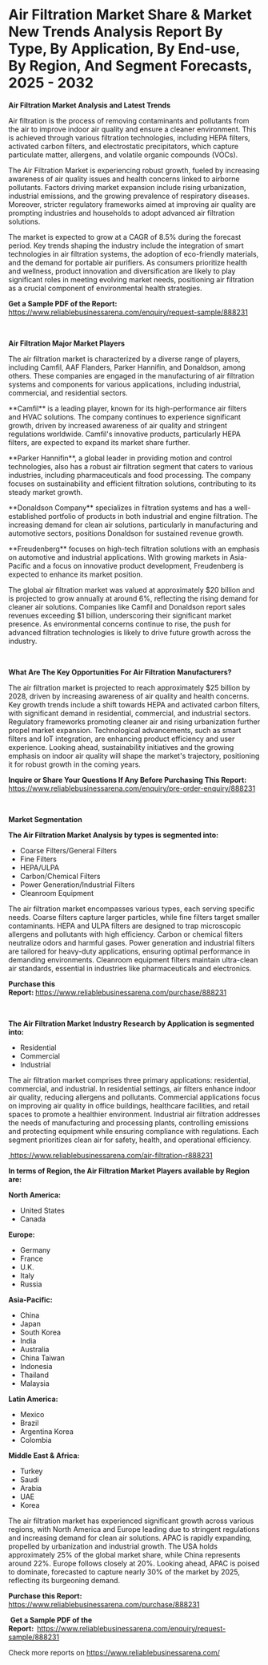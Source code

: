 <p><h1>Air Filtration Market Share & Market New Trends Analysis Report By Type, By Application, By End-use, By Region, And Segment Forecasts, 2025 - 2032</h1></p><p><strong>Air Filtration Market Analysis and Latest Trends</strong></p>
<p><p>Air filtration is the process of removing contaminants and pollutants from the air to improve indoor air quality and ensure a cleaner environment. This is achieved through various filtration technologies, including HEPA filters, activated carbon filters, and electrostatic precipitators, which capture particulate matter, allergens, and volatile organic compounds (VOCs).</p><p>The Air Filtration Market is experiencing robust growth, fueled by increasing awareness of air quality issues and health concerns linked to airborne pollutants. Factors driving market expansion include rising urbanization, industrial emissions, and the growing prevalence of respiratory diseases. Moreover, stricter regulatory frameworks aimed at improving air quality are prompting industries and households to adopt advanced air filtration solutions.</p><p>The market is expected to grow at a CAGR of 8.5% during the forecast period. Key trends shaping the industry include the integration of smart technologies in air filtration systems, the adoption of eco-friendly materials, and the demand for portable air purifiers. As consumers prioritize health and wellness, product innovation and diversification are likely to play significant roles in meeting evolving market needs, positioning air filtration as a crucial component of environmental health strategies.</p></p>
<p><strong>Get a Sample PDF of the Report:&nbsp;</strong> <a href="https://www.reliablebusinessarena.com/enquiry/request-sample/888231?utm_campaign=1990&utm_medium=2&utm_source=Github&utm_content=ia&utm_term=18022025&utm_id=air-filtration">https://www.reliablebusinessarena.com/enquiry/request-sample/888231</a></p>
<p>&nbsp;</p>
<p><strong>Air Filtration Major Market Players</strong></p>
<p><p>The air filtration market is characterized by a diverse range of players, including Camfil, AAF Flanders, Parker Hannifin, and Donaldson, among others. These companies are engaged in the manufacturing of air filtration systems and components for various applications, including industrial, commercial, and residential sectors.</p><p>**Camfil** is a leading player, known for its high-performance air filters and HVAC solutions. The company continues to experience significant growth, driven by increased awareness of air quality and stringent regulations worldwide. Camfil's innovative products, particularly HEPA filters, are expected to expand its market share further.</p><p>**Parker Hannifin**, a global leader in providing motion and control technologies, also has a robust air filtration segment that caters to various industries, including pharmaceuticals and food processing. The company focuses on sustainability and efficient filtration solutions, contributing to its steady market growth.</p><p>**Donaldson Company** specializes in filtration systems and has a well-established portfolio of products in both industrial and engine filtration. The increasing demand for clean air solutions, particularly in manufacturing and automotive sectors, positions Donaldson for sustained revenue growth.</p><p>**Freudenberg** focuses on high-tech filtration solutions with an emphasis on automotive and industrial applications. With growing markets in Asia-Pacific and a focus on innovative product development, Freudenberg is expected to enhance its market position.</p><p>The global air filtration market was valued at approximately $20 billion and is projected to grow annually at around 6%, reflecting the rising demand for cleaner air solutions. Companies like Camfil and Donaldson report sales revenues exceeding $1 billion, underscoring their significant market presence. As environmental concerns continue to rise, the push for advanced filtration technologies is likely to drive future growth across the industry.</p></p>
<p>&nbsp;</p>
<p><strong>What Are The Key Opportunities For Air Filtration Manufacturers?</strong></p>
<p><p>The air filtration market is projected to reach approximately $25 billion by 2028, driven by increasing awareness of air quality and health concerns. Key growth trends include a shift towards HEPA and activated carbon filters, with significant demand in residential, commercial, and industrial sectors. Regulatory frameworks promoting cleaner air and rising urbanization further propel market expansion. Technological advancements, such as smart filters and IoT integration, are enhancing product efficiency and user experience. Looking ahead, sustainability initiatives and the growing emphasis on indoor air quality will shape the market's trajectory, positioning it for robust growth in the coming years.</p></p>
<p><strong>Inquire or Share Your Questions If Any Before Purchasing This Report:</strong> <a href="https://www.reliablebusinessarena.com/enquiry/pre-order-enquiry/888231?utm_campaign=1990&utm_medium=2&utm_source=Github&utm_content=ia&utm_term=18022025&utm_id=air-filtration">https://www.reliablebusinessarena.com/enquiry/pre-order-enquiry/888231</a></p>
<p>&nbsp;</p>
<p><strong>Market Segmentation</strong></p>
<p><strong>The Air Filtration Market Analysis by types is segmented into:</strong></p>
<p><ul><li>Coarse Filters/General Filters</li><li>Fine Filters</li><li>HEPA/ULPA</li><li>Carbon/Chemical Filters</li><li>Power Generation/Industrial Filters</li><li>Cleanroom Equipment</li></ul></p>
<p><p>The air filtration market encompasses various types, each serving specific needs. Coarse filters capture larger particles, while fine filters target smaller contaminants. HEPA and ULPA filters are designed to trap microscopic allergens and pollutants with high efficiency. Carbon or chemical filters neutralize odors and harmful gases. Power generation and industrial filters are tailored for heavy-duty applications, ensuring optimal performance in demanding environments. Cleanroom equipment filters maintain ultra-clean air standards, essential in industries like pharmaceuticals and electronics.</p></p>
<p><strong>Purchase this Report:&nbsp;</strong><a href="https://www.reliablebusinessarena.com/purchase/888231?utm_campaign=1990&utm_medium=2&utm_source=Github&utm_content=ia&utm_term=18022025&utm_id=air-filtration">https://www.reliablebusinessarena.com/purchase/888231</a></p>
<p>&nbsp;</p>
<p><strong>The Air Filtration Market Industry Research by Application is segmented into:</strong></p>
<p><ul><li>Residential</li><li>Commercial</li><li>Industrial</li></ul></p>
<p><p>The air filtration market comprises three primary applications: residential, commercial, and industrial. In residential settings, air filters enhance indoor air quality, reducing allergens and pollutants. Commercial applications focus on improving air quality in office buildings, healthcare facilities, and retail spaces to promote a healthier environment. Industrial air filtration addresses the needs of manufacturing and processing plants, controlling emissions and protecting equipment while ensuring compliance with regulations. Each segment prioritizes clean air for safety, health, and operational efficiency.</p></p>
<p><a href="https://www.reliablebusinessarena.com/air-filtration-r888231?utm_campaign=1990&utm_medium=2&utm_source=Github&utm_content=ia&utm_term=18022025&utm_id=air-filtration">&nbsp;https://www.reliablebusinessarena.com/air-filtration-r888231</a></p>
<p><strong>In terms of Region, the Air Filtration Market Players available by Region are:</strong></p>
<p>
    <p> <strong> North America: </strong>
        <ul>
            <li>United States</li>
            <li>Canada</li>
        </ul>
        </p> 
    <p> <strong> Europe: </strong>
        <ul>
            <li>Germany</li>
            <li>France</li>
            <li>U.K.</li>
            <li>Italy</li>
            <li>Russia</li>
        </ul>
        </p> 
    <p> <strong> Asia-Pacific: </strong>
        <ul>
            <li>China</li>
            <li>Japan</li>
            <li>South Korea</li>
            <li>India</li>
            <li>Australia</li>
            <li>China Taiwan</li>
            <li>Indonesia</li>
            <li>Thailand</li>
            <li>Malaysia</li>
        </ul>
        </p> 
    <p> <strong> Latin America: </strong>
        <ul>
            <li>Mexico</li>
            <li>Brazil</li>
            <li>Argentina Korea</li>
            <li>Colombia</li>
        </ul>
        </p> 
    <p> <strong> Middle East & Africa: </strong>
        <ul>
            <li>Turkey</li>
            <li>Saudi</li>
            <li>Arabia</li>
            <li>UAE</li>
            <li>Korea</li>
        </ul>
    </p>
    </p>
<p><p>The air filtration market has experienced significant growth across various regions, with North America and Europe leading due to stringent regulations and increasing demand for clean air solutions. APAC is rapidly expanding, propelled by urbanization and industrial growth. The USA holds approximately 25% of the global market share, while China represents around 22%. Europe follows closely at 20%. Looking ahead, APAC is poised to dominate, forecasted to capture nearly 30% of the market by 2025, reflecting its burgeoning demand.</p></p>
<p><strong>Purchase this Report: </strong><a href="https://www.reliablebusinessarena.com/purchase/888231?utm_campaign=1990&utm_medium=2&utm_source=Github&utm_content=ia&utm_term=18022025&utm_id=air-filtration">https://www.reliablebusinessarena.com/purchase/888231</a></p>
<p>&nbsp;<strong>Get a Sample PDF of the Report:&nbsp;&nbsp;</strong><a href="https://www.reliablebusinessarena.com/enquiry/request-sample/888231?utm_campaign=1990&utm_medium=2&utm_source=Github&utm_content=ia&utm_term=18022025&utm_id=air-filtration">https://www.reliablebusinessarena.com/enquiry/request-sample/888231</a></p>
<p><strong></strong></p>
<p>Check more reports on <a href="https://www.reliablebusinessarena.com/?utm_campaign=1990&utm_medium=2&utm_source=Github&utm_content=ia&utm_term=18022025&utm_id=air-filtration">https://www.reliablebusinessarena.com/</a></p>